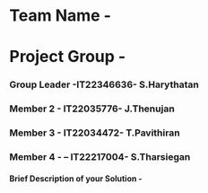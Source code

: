 

# Team Name - 
# Project Group - 
### Group Leader -IT22346636- S.Harythatan 
### Member 2 - IT22035776- J.Thenujan  
### Member 3 - IT22034472- T.Pavithiran
### Member 4 - – IT22217004- S.Tharsiegan

#### Brief Description of your Solution - 



